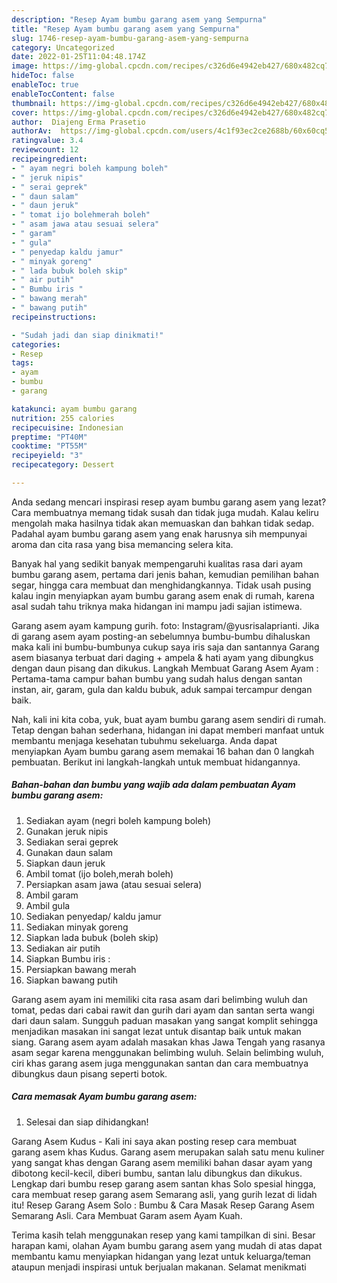 ```yaml
---
description: "Resep Ayam bumbu garang asem yang Sempurna"
title: "Resep Ayam bumbu garang asem yang Sempurna"
slug: 1746-resep-ayam-bumbu-garang-asem-yang-sempurna
category: Uncategorized
date: 2022-01-25T11:04:48.174Z
image: https://img-global.cpcdn.com/recipes/c326d6e4942eb427/680x482cq70/ayam-bumbu-garang-asem-foto-resep-utama.jpg
hideToc: false
enableToc: true
enableTocContent: false
thumbnail: https://img-global.cpcdn.com/recipes/c326d6e4942eb427/680x482cq70/ayam-bumbu-garang-asem-foto-resep-utama.jpg
cover: https://img-global.cpcdn.com/recipes/c326d6e4942eb427/680x482cq70/ayam-bumbu-garang-asem-foto-resep-utama.jpg
author:  Diajeng Erma Prasetio
authorAv:  https://img-global.cpcdn.com/users/4c1f93ec2ce2688b/60x60cq50/avatar.jpg
ratingvalue: 3.4
reviewcount: 12
recipeingredient:
- " ayam negri boleh kampung boleh"
- " jeruk nipis"
- " serai geprek"
- " daun salam"
- " daun jeruk"
- " tomat ijo bolehmerah boleh"
- " asam jawa atau sesuai selera"
- " garam"
- " gula"
- " penyedap kaldu jamur"
- " minyak goreng"
- " lada bubuk boleh skip"
- " air putih"
- " Bumbu iris "
- " bawang merah"
- " bawang putih"
recipeinstructions:

- "Sudah jadi dan siap dinikmati!"
categories:
- Resep
tags:
- ayam
- bumbu
- garang

katakunci: ayam bumbu garang 
nutrition: 255 calories
recipecuisine: Indonesian
preptime: "PT40M"
cooktime: "PT55M"
recipeyield: "3"
recipecategory: Dessert

---
```



Anda sedang mencari inspirasi resep ayam bumbu garang asem yang lezat? Cara membuatnya memang tidak susah dan tidak juga mudah. Kalau keliru mengolah maka hasilnya tidak akan memuaskan dan bahkan tidak sedap. Padahal ayam bumbu garang asem yang enak harusnya sih mempunyai aroma dan cita rasa yang bisa memancing selera kita.


Banyak hal yang sedikit banyak mempengaruhi kualitas rasa dari ayam bumbu garang asem, pertama dari jenis bahan, kemudian pemilihan bahan segar, hingga cara membuat dan menghidangkannya. Tidak usah pusing kalau ingin menyiapkan ayam bumbu garang asem enak di rumah, karena asal sudah tahu triknya maka hidangan ini mampu jadi sajian istimewa.

Garang asem ayam kampung gurih. foto: Instagram/@yusrisalaprianti. Jika di garang asem ayam posting-an sebelumnya bumbu-bumbu dihaluskan maka kali ini bumbu-bumbunya cukup saya iris saja dan santannya Garang asem biasanya terbuat dari daging + ampela &amp; hati ayam yang dibungkus dengan daun pisang dan dikukus. Langkah Membuat Garang Asem Ayam : Pertama-tama campur bahan bumbu yang sudah halus dengan santan instan, air, garam, gula dan kaldu bubuk, aduk sampai tercampur dengan baik.


Nah, kali ini kita coba, yuk, buat ayam bumbu garang asem sendiri di rumah. Tetap dengan bahan sederhana, hidangan ini dapat memberi manfaat untuk membantu menjaga kesehatan tubuhmu sekeluarga. Anda dapat menyiapkan Ayam bumbu garang asem memakai 16 bahan dan 0 langkah pembuatan. Berikut ini langkah-langkah untuk membuat hidangannya.

<!--inarticleads1-->

##### Bahan-bahan dan bumbu yang wajib ada dalam pembuatan Ayam bumbu garang asem:

1. Sediakan  ayam (negri boleh kampung boleh)
1. Gunakan  jeruk nipis
1. Sediakan  serai geprek
1. Gunakan  daun salam
1. Siapkan  daun jeruk
1. Ambil  tomat (ijo boleh,merah boleh)
1. Persiapkan  asam jawa (atau sesuai selera)
1. Ambil  garam
1. Ambil  gula
1. Sediakan  penyedap/ kaldu jamur
1. Sediakan  minyak goreng
1. Siapkan  lada bubuk (boleh skip)
1. Sediakan  air putih
1. Siapkan  Bumbu iris :
1. Persiapkan  bawang merah
1. Siapkan  bawang putih


Garang asem ayam ini memiliki cita rasa asam dari belimbing wuluh dan tomat, pedas dari cabai rawit dan gurih dari ayam dan santan serta wangi dari daun salam. Sungguh paduan masakan yang sangat komplit sehingga menjadikan masakan ini sangat lezat untuk disantap baik untuk makan siang. Garang asem ayam adalah masakan khas Jawa Tengah yang rasanya asam segar karena menggunakan belimbing wuluh. Selain belimbing wuluh, ciri khas garang asem juga menggunakan santan dan cara membuatnya dibungkus daun pisang seperti botok. 

<!--inarticleads2-->

##### Cara memasak Ayam bumbu garang asem:


1. Selesai dan siap dihidangkan!

Garang Asem Kudus - Kali ini saya akan posting resep cara membuat garang asem khas Kudus. Garang asem merupakan salah satu menu kuliner yang sangat khas dengan Garang asem memiliki bahan dasar ayam yang dibotong kecil-kecil, diberi bumbu, santan lalu dibungkus dan dikukus. Lengkap dari bumbu resep garang asem santan khas Solo spesial hingga, cara membuat resep garang asem Semarang asli, yang gurih lezat di lidah itu! Resep Garang Asem Solo : Bumbu &amp; Cara Masak Resep Garang Asem Semarang Asli. Cara Membuat Garam asem Ayam Kuah. 

Terima kasih telah menggunakan resep yang kami tampilkan di sini. Besar harapan kami, olahan Ayam bumbu garang asem yang mudah di atas dapat membantu kamu menyiapkan hidangan yang lezat untuk keluarga/teman ataupun menjadi inspirasi untuk berjualan makanan. Selamat menikmati
